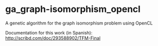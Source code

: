 # ga_graph-isomorphism_opencl
A genetic algorithm for the graph isomorphism problem using OpenCL

Documentation for this work (in Spanish): http://scribd.com/doc/293588902/TFM-Final
